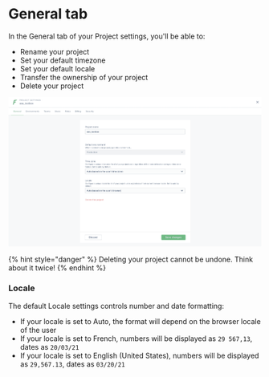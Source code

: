 # General tab

In the General tab of your Project settings, you'll be able to:

* Rename your project
* Set your default timezone
* Set your default locale
* Transfer the ownership of your project
* Delete your project

![](<../.gitbook/assets/image (560).png>)

{% hint style="danger" %}
Deleting your project cannot be undone. Think about it twice!
{% endhint %}

### Locale

The default Locale settings controls number and date formatting:

* If your locale is set to Auto, the format will depend on the browser locale of the user
* If your locale is set to French, numbers will be displayed as `29 567,13`, dates as `20/03/21`
* If your locale is set to English (United States), numbers will be displayed as `29,567.13`, dates as `03/20/21`

